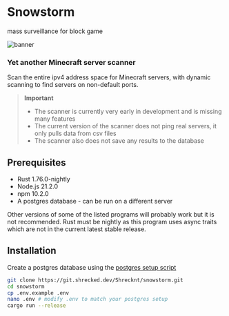# Snowstorm

mass surveillance for block game

![banner](assets/banner.png)

### Yet another Minecraft server scanner

Scan the entire ipv4 address space for Minecraft servers, with dynamic scanning to find servers on non-default ports.

> **Important**
> - The scanner is currently very early in development and is missing many features
> - The current version of the scanner does not ping real servers, it only pulls data from csv files
> - The scanner also does not save any results to the database

## Prerequisites

- Rust 1.76.0-nightly
- Node.js 21.2.0
- npm 10.2.0
- A postgres database - can be run on a different server

Other versions of some of the listed programs will probably work but it is not recommended. Rust must be nightly as this program uses async traits which are not in the current latest stable release.

## Installation

Create a postgres database using the [postgres setup script](postgres_setup.sql)

```sh
git clone https://git.shrecked.dev/Shrecknt/snowstorm.git
cd snowstorm
cp .env.example .env
nano .env # modify .env to match your postgres setup
cargo run --release
```